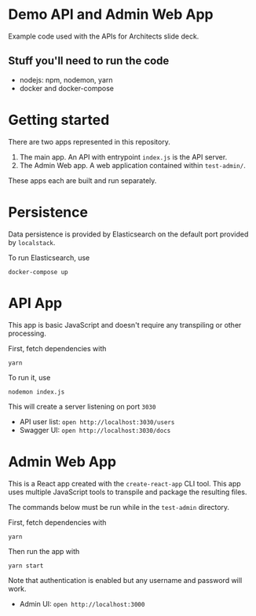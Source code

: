 # Demo API and Admin Web App

Example code used with the APIs for Architects slide deck.

## Stuff you'll need to run the code

* nodejs: npm, nodemon, yarn
* docker and docker-compose

# Getting started

There are two apps represented in this repository.

1. The main app. An API with entrypoint `index.js` is the API server.
2. The Admin Web app. A web application contained within `test-admin/`.

These apps each are built and run separately.

# Persistence

Data persistence is provided by Elasticsearch on the default port provided by `localstack`.

To run Elasticsearch, use

`docker-compose up`

# API App

This app is basic JavaScript and doesn't require any transpiling or other processing.

First, fetch dependencies with

`yarn`

To run it, use

`nodemon index.js`

This will create a server listening on port `3030`

* API user list: `open http://localhost:3030/users`
* Swagger UI: `open http://localhost:3030/docs`

# Admin Web App

This is a React app created with the `create-react-app` CLI tool. This app uses multiple JavaScript tools to transpile and package the resulting files.

The commands below must be run while in the `test-admin` directory.

First, fetch dependencies with

`yarn`

Then run the app with

`yarn start`

Note that authentication is enabled but any username and password will work.

* Admin UI: `open http://localhost:3000`
